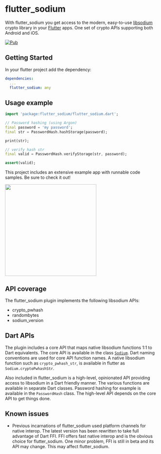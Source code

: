 # flutter_sodium

With flutter_sodium you get access to the modern, easy-to-use [libsodium](https://download.libsodium.org/doc/) crypto library in your [Flutter](https://flutter.io) apps. One set of crypto APIs supporting both Android and iOS.

[![Pub](https://img.shields.io/pub/v/flutter_sodium.svg)](https://pub.dartlang.org/packages/flutter_sodium)

## Getting Started

In your flutter project add the dependency:

```yml
dependencies:
  ...
  flutter_sodium: any
```
## Usage example

```dart
import 'package:flutter_sodium/flutter_sodium.dart';

// Password hashing (using Argon)
final password = 'my password';
final str = PasswordHash.hashStorage(password);

print(str);

// verify hash str
final valid = PasswordHash.verifyStorage(str, password);

assert(valid);
```

This project includes an extensive example app with runnable code samples. Be sure to check it out!

<img src="https://raw.githubusercontent.com/firstfloorsoftware/flutter_sodium/develop/example/assets/screenshots/screenshot1.png" width="300">

## API coverage
The flutter_sodium plugin implements the following libsodium APIs:
- crypto_pwhash
- randombytes
- sodium_version

## Dart APIs
The plugin includes a core API that maps native libsodium functions 1:1 to Dart equivalents. The core API is available in the class [`Sodium`](https://github.com/firstfloorsoftware/flutter_sodium/blob/master/lib/flutter_sodium.dart). Dart naming conventions are used for core API function names. A native libsodium function such as `crypto_pwhash_str`, is available in flutter as `Sodium.cryptoPwhashStr`.

Also included in flutter_sodium is a high-level, opinionated API providing access to libsodium in a Dart friendly manner. The various functions are available in separate Dart classes. Password hashing for example is available in the `PasswordHash` class. The high-level API depends on the core API to get things done.

## Known issues
- Previous incarnations of flutter_sodium used platform channels for native interop. The latest version has been rewritten to take full advantage of Dart FFI. FFI offers fast native interop and is the obvious choice for flutter_sodium. One minor problem, FFI is still in beta and its API may change. This may affect flutter_sodium.